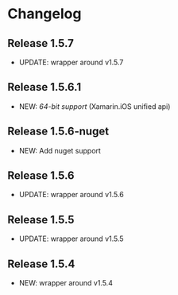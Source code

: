 # Changelog

## Release 1.5.7

* UPDATE: wrapper around v1.5.7

## Release 1.5.6.1

* NEW: *64-bit support* (Xamarin.iOS unified api)

## Release 1.5.6-nuget

* NEW: Add nuget support

## Release 1.5.6

* UPDATE: wrapper around v1.5.6

## Release 1.5.5

* UPDATE: wrapper around v1.5.5

## Release 1.5.4

* NEW: wrapper around v1.5.4